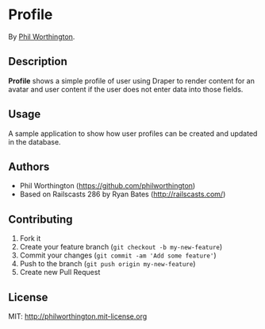 # Profile


By [Phil Worthington](https://github.com/philworthington).



## Description
**Profile** shows a simple profile of user using Draper to render content for an avatar and user content if the user does not enter data into those fields.


## Usage

A sample application to show how user profiles can be created and updated in the database.


## Authors

* Phil Worthington (https://github.com/philworthington)
* Based on Railscasts 286 by Ryan Bates (http://railscasts.com/)


## Contributing

1. Fork it
2. Create your feature branch (`git checkout -b my-new-feature`)
3. Commit your changes (`git commit -am 'Add some feature'`)
4. Push to the branch (`git push origin my-new-feature`)
5. Create new Pull Request


## License

MIT: http://philworthington.mit-license.org

